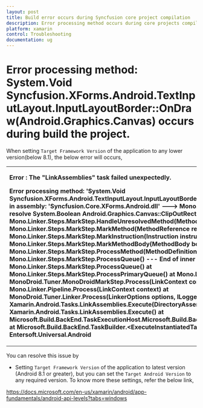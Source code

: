 ```yaml
---
layout: post
title: Build error occurs during Syncfusion core project compilation
description: Error processing method occurs during core projects compilation
platform: xamarin
control: Troubleshooting
documentation: ug
---
```


# Error processing method: System.Void Syncfusion.XForms.Android.TextInputLayout.InputLayoutBorder::OnDraw(Android.Graphics.Canvas) occurs during build the project.

When setting `Target Framework Version` of the application to any lower version(below 8.1), the below error will occurs,

<table>
<tr>
<td>

<b>Error : The "LinkAssemblies" task failed unexpectedly.</b>
<br/>

<b>Error processing method: 'System.Void Syncfusion.XForms.Android.TextInputLayout.InputLayoutBorder::OnDraw(Android.Graphics.Canvas)' in assembly: 'Syncfusion.Core.XForms.Android.dll' ---> Mono.Cecil.ResolutionException: Failed to resolve System.Boolean Android.Graphics.Canvas::ClipOutRect(Android.Graphics.RectF)
   at Mono.Linker.Steps.MarkStep.HandleUnresolvedMethod(MethodReference reference)
   at Mono.Linker.Steps.MarkStep.MarkMethod(MethodReference reference)
   at Mono.Linker.Steps.MarkStep.MarkInstruction(Instruction instruction)
   at Mono.Linker.Steps.MarkStep.MarkMethodBody(MethodBody body)
   at Mono.Linker.Steps.MarkStep.ProcessMethod(MethodDefinition method)
   at Mono.Linker.Steps.MarkStep.ProcessQueue()
   --- End of inner exception stack trace ---
   at Mono.Linker.Steps.MarkStep.ProcessQueue()
   at Mono.Linker.Steps.MarkStep.ProcessPrimaryQueue()
   at Mono.Linker.Steps.MarkStep.Process()
   at MonoDroid.Tuner.MonoDroidMarkStep.Process(LinkContext context)
   at Mono.Linker.Pipeline.Process(LinkContext context)
   at MonoDroid.Tuner.Linker.Process(LinkerOptions options, ILogger logger, LinkContext& context)
   at Xamarin.Android.Tasks.LinkAssemblies.Execute(DirectoryAssemblyResolver res)
   at Xamarin.Android.Tasks.LinkAssemblies.Execute()
   at Microsoft.Build.BackEnd.TaskExecutionHost.Microsoft.Build.BackEnd.ITaskExecutionHost.Execute()
   at Microsoft.Build.BackEnd.TaskBuilder.&lt;ExecuteInstantiatedTask&gt;d__26.MoveNext()	Entersoft.Universal.Android			
</b>
</td>
</tr>
</table>

You can resolve this issue by 

* Setting `Target Framework Version` of the application to latest version (Android 8.1 or greater), but you can set the `Target Android Version` to any required version. To know more these settings, refer the below link,  
  
https://docs.microsoft.com/en-us/xamarin/android/app-fundamentals/android-api-levels?tabs=windows  

